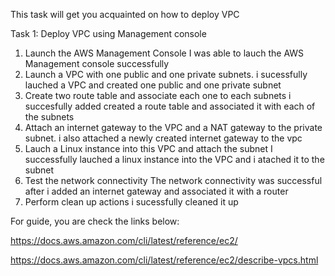 This task will get you acquainted on how to deploy VPC 


Task 1: Deploy VPC using Management console
1. Launch the AWS Management Console
I was able to lauch the AWS Management console successfully
2. Launch a VPC with one public and one private subnets.
i sucessfully lauched a VPC and created one public and one private subnet 
3. Create two route table and associate  each one to each subnets
i succesfully added  created a route table and associated it with each of the subnets
4. Attach an internet gateway to the VPC and a NAT gateway to the private subnet.
i also attached a newly created internet gateway to the vpc 
5. Lauch a Linux instance into this VPC and attach the subnet
I successfully lauched a linux instance into the VPC and i atached it to the subnet 
6. Test the network connectivity
The network connectivity was successful after i added an internet gateway and associated it with a router 
7. Perform clean up actions
i sucessfully cleaned it up 







For guide, you are check the links below:

https://docs.aws.amazon.com/cli/latest/reference/ec2/

https://docs.aws.amazon.com/cli/latest/reference/ec2/describe-vpcs.html

